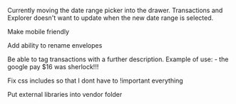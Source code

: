 Currently moving the date range picker into the drawer. Transactions and Explorer
doesn't want to update when the new date range is selected.

Make mobile friendly

Add ability to rename envelopes

Be able to tag transactions with a further description. Example of use:
    - the google pay $16 was sherlock!!!

Fix css includes so that I dont have to !important everything

Put external libraries into vendor folder
